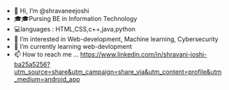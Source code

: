 - 👋 Hi, I’m @shravaneejoshi
- 🎓🎓Pursing BE in Information Technology
- 💻languages : HTML,CSS,c++,java,python
- 👀 I’m interested in Web-development, Machine learning, Cybersecurity
- 🌱 I’m currently learning web-devlopment
- 📫 How to reach me ...
https://www.linkedin.com/in/shravani-joshi-ba25a5256?utm_source=share&utm_campaign=share_via&utm_content=profile&utm_medium=android_app


<!---
shravaneejoshi/shravaneejoshi is a ✨ special ✨ repository because its `README.md` (this file) appears on your GitHub profile.
You can click the Preview link to take a look at your changes.
--->

